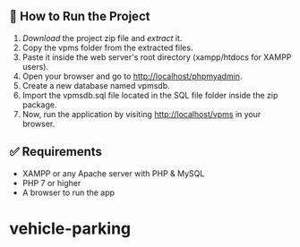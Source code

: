 ## 🔧 How to Run the Project

1. *Download* the project zip file and *extract* it.  
2. Copy the vpms folder from the extracted files.  
3. Paste it inside the web server's root directory (xampp/htdocs for XAMPP users).  
4. Open your browser and go to [http://localhost/phpmyadmin](http://localhost/phpmyadmin).  
5. Create a new database named vpmsdb.  
6. Import the vpmsdb.sql file located in the SQL file folder inside the zip package.  
7. Now, run the application by visiting [http://localhost/vpms](http://localhost/vpms) in your browser.  

## ✅ Requirements

- XAMPP or any Apache server with PHP & MySQL  
- PHP 7 or higher  
- A browser to run the app
# vehicle-parking
